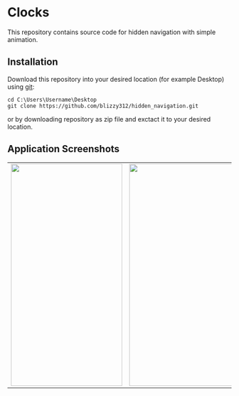 # Clocks
This repository contains source code for hidden navigation with simple animation.


## Installation
Download this repository into your desired location (for example Desktop) using [git](https://git-scm.com/):
```
cd C:\Users\Username\Desktop
git clone https://github.com/blizzy312/hidden_navigation.git
```
or by downloading repository as zip file and exctact it to your desired location.

## Application Screenshots
<table >
  <tr>
    <td align="left"><img src="../assets/hidden_nav.gif"  width="250" height="500"/></td>
    <td align="center"><img src="../assets/hidden_nav_origin.gif"  width="550" height="500"/></td>
  </tr>
</table>
